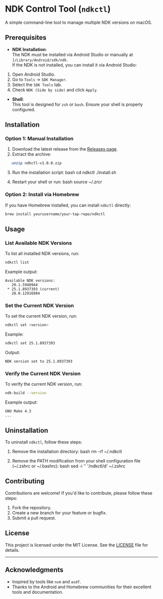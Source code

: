 # NDK Control Tool (`ndkctl`)

A simple command-line tool to manage multiple NDK versions on macOS.

## Prerequisites

-  **NDK Installation**:  
  The NDK must be installed via Android Studio or manually at `}/Library/Android/sdk/ndk`.  
  If the NDK is not installed, you can install it via Android Studio:
  1. Open Android Studio.
  2. Go to `Tools` -> `SDK Manager`.
  3. Select the `SDK Tools` tab.
  4. Check `NDK (Side by side)` and click `Apply`.

-  **Shell**:  
  This tool is designed for `zsh` or `bash`. Ensure your shell is properly configured.

## Installation

### Option 1: Manual Installation

1. Download the latest release from the [Releases page](https://github.com/yourusername/ndkctl/releases).
2. Extract the archive:
```bash
   unzip ndkctl-v1.0.0.zip
```
   
3. Run the installation script:
   bash
   cd ndkctl
   ./install.sh
   
4. Restart your shell or run:
   bash
   source ~/.zrcr
   
### Option 2: Install via Homebrew

If you have Homebrew installed, you can install `ndkctl` directly:
```bash
brew install yourusername/your-tap-repo/ndkctl
```

## Usage

### List Available NDK Versions

To list all installed NDK versions, run:
```bash
ndkctl list
```

Example output:
```
Available NDK versions:
   20.1.5948944
 * 25.1.8937393 (current)
   28.0.12916984
```

### Set the Current NDK Version

To set the current NDK version, run:
```bash
ndkctl set <version>
```

Example:
```bash
ndkctl set 25.1.8937393
```

Output:
```
NDK version set to 25.1.8937393
```

### Verify the Current NDK Version

To verify the current NDK version, run:
```bash
ndk-build --version
```

Example output:
```
GNU Make 4.3
...
```

## Uninstallation

To uninstall `ndkctl`, follow these steps:

1. Remove the installation directory:
   bash
   rm -rf ~/.ndkctl
   
2. Remove the PATH modification from your shell configuration file (~/.zshrc or ~/.bashrc):
   bash
   sed -i '' '/ndkctl/d' ~/.zshrc
   
## Contributing

Contributions are welcome! If you'd like to contribute, please follow these steps:

1. Fork the repository.
2. Create a new branch for your feature or bugfix.
3. Submit a pull request.

## License

This project is licensed under the MIT License. See the [LICENSE](LICENSE) file for details.

---

## Acknowledgments

- Inspired by tools like `nvm` and `asdf`.
- Thanks to the Android and Homebrew communities for their excellent tools and documentation.
